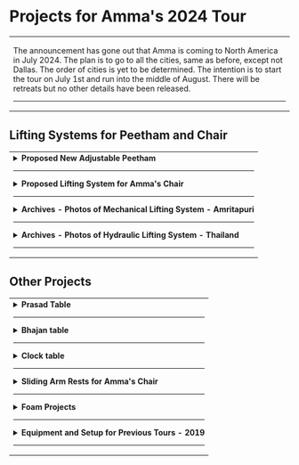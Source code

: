 # Projects for Amma's 2024 Tour

<table>
<tr>
<td>

<!-- Created this repo - March 31, 2024 -->

The announcement has gone out that Amma is coming to North America in July 2024. The plan is to go to all the cities, same as before, except not Dallas. The order of cities is yet to be determined. The intention is to start the tour on July 1st and run into the middle of August. There will be retreats but no other details have been released.

---

</td>
</tr>
</table>

## Lifting Systems for Peetham and Chair

<table>
<tr>
<td>

<details>
<summary><b>Proposed New Adjustable Peetham</b></summary>

---

We are planning to build a smaller peetham with the following dimensions:

- Width, side-to-side - 47 inches
- Length, front-to-back - 34 inches
- Thickness of peetham platform (not including unistrut lifting system) - No estimate yet
- Total height - Adjustable from 12 inches to 17.5 inches.

Height of peetham should be adjustable to anywhere within the range, rather than at certain "stops".

Currently we are considering using actuators to raise and lower the peetham. This seems preferable to the other options: hydraulics or mechanical crank and gear systems (see photos in archives).

[Link to place that sells actuators](https://www.linak.com/products/linear-actuators)

Amma's attendants request that the height of the peetham should be adjustable using a remote. Further they request extra remotes (4 for each lifting system) so that hopefully not all of them get lost or misplaced.

One suggestion (for an easier design and build) is that the peetham might move forward or backward a few inches when it is raised or lowered. There is no official approval or disapproval of this idea, but approval seems unlikely.

The actuators may be noisy but we don't yet know how noisy. It may be possible to muffle the noise.

</details>

---

<details>
<summary><b>Proposed Lifting System for Amma's Chair</b></summary>

---

We need the same type of lifting system for adjusting the height of Amma's chair during darshan. It would probably be much the same as the system for the peetham as described above.

The height and other specifications will be posted here soon. It seems there will be enough room under the chair for the lifting system, more room than under the peetham.

</details>

---

<details>
<summary><b>Archives - Photos of Mechanical Lifting System - Amritapuri</b></summary>

---

This lifting system was built in India around 2007 by Amma's son Jitendra, using hardware obtained in India.

Amma's chair in Amritapuri also has a similar lifting system but no photos could be provided because the mechanisms are hidden inside the woodwork of the chair.

Image 2 - Sprockets and chain drive. The crank is on the bottom. The chain looks like regular bicycle chain. Are all the sprockets the same diameter? Why is there a spring near the center sprocket?

![image 2](/images/02_gears_closeup.jpg)

---

Image 3 - View of main frame and entire route of the chain. The tie rods move up and down as they are turned by the chain and crank. There is mounting plate on the top of the wooden leg which has a nut embedded. The tie rod is threaded through this nut. As the tie rod turns the nut goes up and down relative to the rod. This nut is embedded in the leg and therefore as the tie rod turns the leg telescopes up or down.

![image 3](/images/03_chain_overview.jpg)

---

Image 4 - Top view of platform, assembled. Hardware is hidden.

![image 4](/images/04_platform_w_carpet.jpg)

---

Image 5 - Main frame with top platform removed

![image 5](/images/05_platform_off.jpg)

---

Image 6 - Bottom view of assembled platform, turned upside down for disassembly. Notice the crank for changing height of platform. The platform is transported as one piece.

![image 6](/images/06_platform_on.jpg)

---

Image 7 - Tie rod with nut and cotter pins. Tie rod has a groove for pins.

![image 7](/images/07_tie_rod_w_nut.jpg)

---

Image 8 - Tie rod with nut and cotter pins, a bit closer

![image 8](/images/08_tie_rod_w_nut_2.jpg)

---

Image 9 - Custom machined nut

![image 9](/images/09_nut_closeup.jpg)

---

Image 10 - Custom machined nut, again

![image 10](/images/10_nut_closeup_2.jpg)

---

Image 11 - Set of parts for one leg -

1. Tie rod, stainless steel, 12 mm dia (recommend increase to 14 or 16 mm)
1. Machined nut
1. Cotter pins (2)
1. Nuts, unmodified (2)
1. Sprocket
1. Roller bearing
1. Mounting plate
1. Bushing, outer part
1. Bushing, inner part
1. T-shaped piece, flat

![image 11](/images/11_tie_rod_parts_list.jpg)

---

Image 12 - Tie rod with machined nut, cotter pins, and bushing consisting of 2 pieces

![image 12](/images/12_tie_rod_w_blue_bushing.jpg)

---

Image 13 - Close up of tie rod and nut. The cotter pin goes into the groove on the tie rod and locks into the notch on the machined nut.

![image 13](/images/13_tie_rod_w_blue_bushing_2.jpg)

---

Image 14 - Close up of bushing. What is the blue component made of?

![image 14](/images/14_tie_rod_w_blue_bushing_3.jpg)

---

Image 15 - Mounting plate with embedded nut. This plate is where the tie rod assembly connects to the top of the telescoping leg.

![image 15](/images/15_mounting_plate.jpg)

---

Image 16 - Other side of mounting plate with embedded nut

![image 16](/images/16_mounting_plate_2.jpg)

---

Image 17 - This is where one of the tie rods emerges from the main frame. The sprockets, chain, and entire main frame stay together and move up or down as a unit. As the crank is turned and the tie rods also turn, the unmodified nut moves up or down the tie rod. This nut is embedded in the mounting plate and so is prevented from turning as the tie rod turns. As the tie rod moves up or down, it forces the leg to extend or retract. It appears there is another bearing embedded in the main frame where the tie rod emerges.

![image 17](/images/17_lifting_site.jpg)

---

Image 18 - Lower tie rod assembly. Notice the slot in the top of the tie rod. The T-shaped piece (see image 11) fits into this slot and creates a strong connection to the sprocket.

![image 18](/images/18_tie_rod_assembly.jpg)

---

Image 19 - Lower tie rod assembly. What is the purpose of the small piece of plywood above the nut?

![image 19](/images/19_tie_rod_assembly_2.jpg)

---

Image 20 - Close up of upper tie rod, sprocket, bearing, bushing, and machined nut. The entire weight of the platform rests on these four sets of roller bearings, one on each leg. It seems that the bearing is firmly attached to the bushing, which in turn is firmly attached to the tie rod. When everything is assembled, the roller bearing is underneath the main frame, supporting the entire platform. There is (must be?) a raceway that accommodates the bearing where the tie rod comes through the main frame. This area is shown in image 17.

![image 20](/images/20_bearing_assembly.jpg)

---

Image 21 - Close up of upper tie rod, bearing, bushing, and machined nut, assembled.

![image 21](/images/21_bearing_closeup.jpg)

---

Image 22 - One complete leg assembly

![image 22](/images/22_assembled_leg.jpg)

---

Image 23 - Leg assembly sitting next to main frame

![image 23](/images/23_leg_in_context.jpg)

---

Image 24 - Another view of leg assembly sitting next to main frame. In this image, we can more clearly imagine there must be a raceway embedded in the main frame that accepts the roller bearing on the tie rod assembly

Apparently the partially assembled leg is inserted from underneath, and then the sprocket is installed on top. Then the T-shaped piece goes into the slot on top of the tie rod. Finally there is a nut that secures the sprocket to the top end of the tie rod.

![image 24](/images/24_leg_in_context_2.jpg)

---

Image 1 - Bottom view of leg

![image 1](/images/01_leg_side_view_.jpg)

---

### Images of Upgraded Piston

(Piston is another name for tie rod)

---

Image 25

![image 25](/images/new_piston_1_assembly.jpg)

---

Image 26

![image 26](/images/new_piston_2_threaded.jpg)

---

Image 27

![image 27](/images/new_piston_3_w_bearing_sprocket.jpg)

---

Image 28

![image 28](/images/new_piston_4_w_bearing.jpg)

</details>

---

<details>

<summary><b>Archives - Photos of Hydraulic Lifting System - Thailand</b></summary>

---

System for raising Amma's chair automatically, used in Thailand.

![image hs1](/images/hydraulic_system_1_bottom.jpg)
![image hs2](/images/hydraulic_system_2_scale.jpg)
![image hs3](/images/hydraulic_system_3_side.jpg)
![image hs4](/images/hydraulic_system_4_back.jpg)
![image hs5](/images/hydraulic_system_5_front.jpg)
![image hs6](/images/hydraulic_system_6_technicians.jpg)
![image hs7](/images/hydraulic_system_7_back_corner.jpg)

</details>

---

</td>
</tr>
</table>

## Other Projects

<table>
<tr>
<td>

<details>

<summary><b>Prasad Table</b></summary>

---

The prasad table should have system for adjusting height during darshan.

![image ptA](/images/prasad_table_A_side.jpg)
![image ptB](/images/prasad_table_B_adjuster.jpg)
![image ptC](/images/prasad_table_C_lifter.jpg)
![image ptD](/images/prasad_table_D_by_chair.jpg)

</details>

---

<details>

<summary><b>Bhajan table</b></summary>

---

This is the table that Amma beats with a stick during bhajans. The table has a groove on top where the stick is supposed to be.

- 12.5 x 22 x 25.5 inches high

Height includes the wheels.

![image bt1](/images/bhajan_table_1_side.jpg)
![image bt2](/images/bhajan_table_2_side.jpg)
![image bt2](/images/bhajan_table_3_top_best.jpg)
![image bt2](/images/bhajan_table_4_top.jpg)

</details>

---

<details>

<summary><b>Clock table</b></summary>

---

Dimensions -

- ???

![image bt1](/images/clock_table_1.jpg)

Look closely and you will see a small lamp attached to the table with a clip. During mediation when the lights are dim, the light shines on the clock so Amma can see the time.

![image bt2](/images/clock_table_2.jpg)

</details>

---

<details>

<summary><b>Sliding Arm Rests for Amma's Chair</b></summary>

---

- Arm rests slide sideways
- Height of arm rests is adjustable

Decision item - Do the arm rests need be removable?

Click to view demo on YouTube -

[![click to view demo on YouTube](/images/video_icon.jpg)](https://youtu.be/pPd62WW21jU 'Adjustable arm rests')

</details>

---

<details>

<summary><b>Foam Projects</b></summary>

---

Half moon cushion

- Memory foam
- 13 x 13 x 1.75 inches
- Quantity needed - 2

![image c1](/images/cushion_1_half_moon.jpg)

---

Soft back cushion

- Memory foam
- 15 x 20 x 1.75 inches
- Quantity needed - 2

Firm back Cushion

- Firm foam
- 21 x 12 x 2.5 inches
- Quantity needed - 2

![image c2_n_3](/images/cushion_2_and_3_back.jpg)

---

Peetham arm rests

- should be weighted, 5 - 7 pounds
- 12 x 20 x 8.5 height
- There should be two arm rests, one for each side, right?

![image c4](/images/cushion_4_peetham_armrest.jpg)

---

Peetham arm rest with additional cushion on top

![image c5](/images/cushion_5_peetham_armrest_w_topper.jpg)

</details>

---

<details>

<summary><b>Equipment and Setup for Previous Tours - 2019</b></summary>

---

[Link to old (2019) info about Amma's tours of North America](https://github.com/cloudobserver/ammas-tour-info-2019/blob/master/README.md) including -

- Darshan Setup
- Amma's Chair - Dimensions
- Amma's Chair - Technical Drawings and Sketches
- Darshan Table
- Chair Cushion and Foot Cushions
- Chair Blocks
- Zip Ties for Chair Blocks
- Flower Basket for Amma's Chair
- Amma's Peetham
- Swami's Chair
- Swami's Table
- Amma's Bhajan Book Stand - 2006
- Electrical Power
- Stage Heater for Amma
- Fans
- Stage
- Amma's Stairs
- Stage carpets
- Gaffers Tape and Taping the Stage
- Amma's Side Room
- Stage Lighting
- Devi Bhava

</details>

---

</td>
</tr>
</table>
